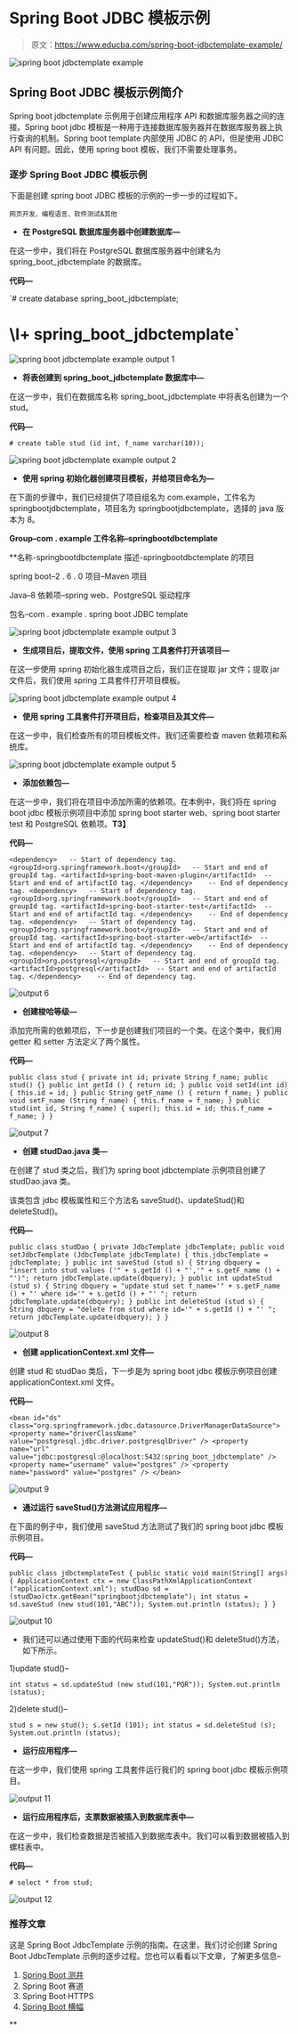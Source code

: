 # Spring Boot JDBC 模板示例

> 原文：<https://www.educba.com/spring-boot-jdbctemplate-example/>

![spring boot jdbctemplate example](img/e8a9fd34165fd8662045b4508fcafa17.png)



## Spring Boot JDBC 模板示例简介

Spring boot jdbctemplate 示例用于创建应用程序 API 和数据库服务器之间的连接。Spring boot jdbc 模板是一种用于连接数据库服务器并在数据库服务器上执行查询的机制。Spring boot template 内部使用 JDBC 的 API，但是使用 JDBC API 有问题。因此，使用 spring boot 模板，我们不需要处理事务。

### 逐步 Spring Boot JDBC 模板示例

下面是创建 spring boot JDBC 模板的示例的一步一步的过程如下。

<small>网页开发、编程语言、软件测试&其他</small>

*   **在 PostgreSQL 数据库服务器中创建数据库—**

在这一步中，我们将在 PostgreSQL 数据库服务器中创建名为 spring_boot_jdbctemplate 的数据库。

**代码—**

`# create database spring_boot_jdbctemplate;
# \l+ spring_boot_jdbctemplate`

![spring boot jdbctemplate example output 1](img/853aeecc81b9c575700096dd29497667.png)



*   **将表创建到 spring_boot_jdbctemplate 数据库中—**

在这一步中，我们在数据库名称 spring_boot_jdbctemplate 中将表名创建为一个 stud。

**代码—**

`# create table stud (id int, f_name varchar(10));`

![spring boot jdbctemplate example output 2](img/40cb0ee90faa7bba49bc152e2d286ac5.png)



*   **使用 spring 初始化器创建项目模板，并给项目命名为—**

在下面的步骤中，我们已经提供了项目组名为 com.example，工件名为 springbootjdbctemplate，项目名为 springbootjdbctemplate，选择的 java 版本为 8。

**Group–com . example 工件名称–springbootdbctemplate**

 **名称-springbootdbctemplate 描述-springbootdbctemplate 的项目

spring boot–2 . 6 . 0 项目–Maven 项目

Java–8 依赖项–spring web、PostgreSQL 驱动程序

包名–com . example . spring boot JDBC template

![spring boot jdbctemplate example output 3](img/0937a7de5c877d2b69b762fad76c7c7b.png)



*   **生成项目后，提取文件，使用 spring 工具套件打开该项目—**

在这一步使用 spring 初始化器生成项目之后，我们正在提取 jar 文件；提取 jar 文件后，我们使用 spring 工具套件打开项目模板。

![spring boot jdbctemplate example output 4](img/b747a78c3e296068e7f07b35a0d9996a.png)



*   **使用 spring 工具套件打开项目后，检查项目及其文件—**

在这一步中，我们检查所有的项目模板文件。我们还需要检查 maven 依赖项和系统库。

![spring boot jdbctemplate example output 5](img/213a021fe5f1d15cd46f8b25c2a12bf9.png)



*   **添加依赖包—**

在这一步中，我们将在项目中添加所需的依赖项。在本例中，我们将在 spring boot jdbc 模板示例项目中添加 spring boot starter web、spring boot starter test 和 PostgreSQL 依赖项。**T3】**

**代码—**

`<dependency>   -- Start of dependency tag.
<groupId>org.springframework.boot</groupId>   -- Start and end of groupId tag.
<artifactId>spring-boot-maven-plugin</artifactId>  -- Start and end of artifactId tag.
</dependency>    -- End of dependency tag.
<dependency>   -- Start of dependency tag.
<groupId>org.springframework.boot</groupId>   -- Start and end of groupId tag.
<artifactId>spring-boot-starter-test</artifactId>  -- Start and end of artifactId tag.
</dependency>    -- End of dependency tag.
<dependency>   -- Start of dependency tag.
<groupId>org.springframework.boot</groupId>   -- Start and end of groupId tag.
<artifactId>spring-boot-starter-web</artifactId>  -- Start and end of artifactId tag.
</dependency>    -- End of dependency tag.
<dependency>   -- Start of dependency tag.
<groupId>org.postgresql</groupId>   -- Start and end of groupId tag.
<artifactId>postgresql</artifactId>  -- Start and end of artifactId tag.
</dependency>    -- End of dependency tag.`

![output 6](img/519203cb059711e978b8849d9ea5f573.png)



*   **创建梭哈等级—**

添加完所需的依赖项后，下一步是创建我们项目的一个类。在这个类中，我们用 getter 和 setter 方法定义了两个属性。

**代码—**

`public class stud
{
private int id;
private String f_name;
public stud() {}
public int getId () {
return id;
}
public void setId(int id) {
this.id = id;
}
public String getF_name () {
return f_name;
}
public void setF_name (String f_name) {
this.f_name = f_name;
}
public stud(int id, String f_name) {
super();
this.id = id;
this.f_name = f_name;
}
}`

![output 7](img/11ef8f45a087bfd4e1b6741ee58145af.png)



*   **创建 studDao.java 类—**

在创建了 stud 类之后，我们为 spring boot jdbctemplate 示例项目创建了 studDao.java 类。

该类包含 jdbc 模板属性和三个方法名 saveStud()、updateStud()和 deleteStud()。

**代码—**

`public class studDao {
private JdbcTemplate jdbcTemplate;
public void setJdbcTemplate (JdbcTemplate jdbcTemplate) {
this.jdbcTemplate = jdbcTemplate;
}
public int saveStud (stud s) {
String dbquery = "insert into stud values ('" + s.getId () + "','" + s.getF_name () + "')";
return jdbcTemplate.update(dbquery);
}
public int updateStud (stud s) {
String dbquery = "update stud set f_name='" + s.getF_name () + "' where id='" + s.getId () + "' ";
return jdbcTemplate.update(dbquery);
}
public int deleteStud (stud s) {
String dbquery = "delete from stud where id='" + s.getId () + "' ";
return jdbcTemplate.update(dbquery);
}
}`

![output 8](img/73950b9924baa2f21e84e39957a9639b.png)



*   **创建 applicationContext.xml 文件—**

创建 stud 和 studDao 类后，下一步是为 spring boot jdbc 模板示例项目创建 applicationContext.xml 文件。

**代码—**

`<bean id="ds" class="org.springframework.jdbc.datasource.DriverManagerDataSource">
<property name="driverClassName" value="postgresql.jdbc.driver.postgresqlDriver" />
<property name="url" value="jdbc:postgresql:@localhost:5432:spring_boot_jdbctemplate" />
<property name="username" value="postgres" />
<property name="password" value="postgres" />
</bean>`

![output 9](img/ea8b3c368e68253a808139095d9e99c5.png)



*   **通过运行 saveStud()方法测试应用程序—**

在下面的例子中，我们使用 saveStud 方法测试了我们的 spring boot jdbc 模板示例项目。

**代码—**

`public class jdbctemplateTest {
public static void main(String[] args) {
ApplicationContext ctx = new ClassPathXmlApplicationContext ("applicationContext.xml");
studDao sd = (studDao)ctx.getBean("springbootjdbctemplate");
int status = sd.saveStud (new stud(101,"ABC"));
System.out.println (status);
}
}`

![output 10](img/4e5f4cae9ff1c7403d666c254f23b687.png)



*   我们还可以通过使用下面的代码来检查 updateStud()和 deleteStud()方法，如下所示。

1)update stud()–

`int status = sd.updateStud (new stud(101,"PQR"));
System.out.println (status);`

2)delete stud()–

`stud s = new stud();
s.setId (101);
int status = sd.deleteStud (s);
System.out.println (status);`

*   **运行应用程序—**

在这一步中，我们使用 spring 工具套件运行我们的 spring boot jdbc 模板示例项目。

![output 11](img/35bedbced73c346aa552f28b45c25475.png)



*   **运行应用程序后，支票数据被插入到数据库表中—**

在这一步中，我们检查数据是否被插入到数据库表中。我们可以看到数据被插入到螺柱表中。

**代码—**

`# select * from stud;`

![output 12](img/bc8d4997243bede932868b2612c80423.png)



### 推荐文章

这是 Spring Boot JdbcTemplate 示例的指南。在这里，我们讨论创建 Spring Boot JdbcTemplate 示例的逐步过程。您也可以看看以下文章，了解更多信息–

1.  [Spring Boot 测井](https://www.educba.com/spring-boot-logging/)
2.  Spring Boot 赛道
3.  Spring Boot·HTTPS
4.  [Spring Boot 横幅](https://www.educba.com/spring-boot-banner/)





**